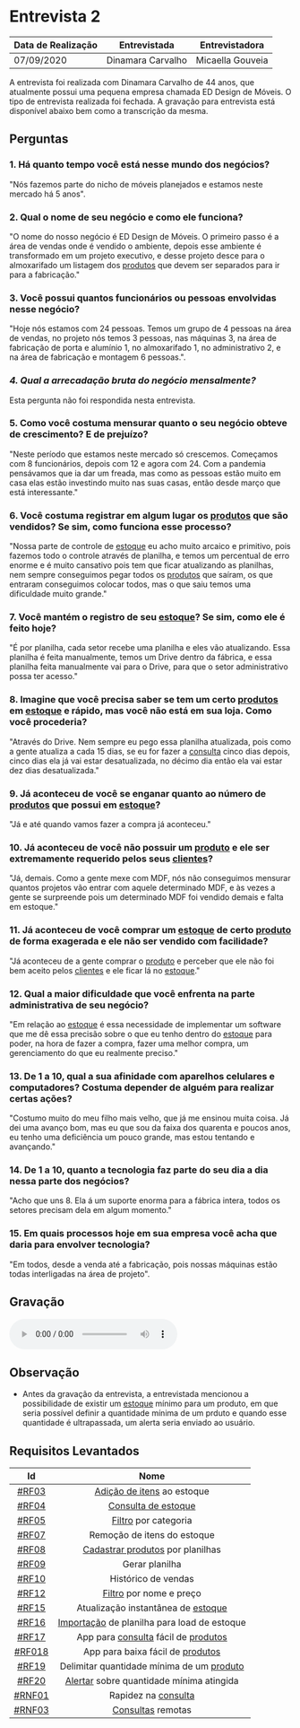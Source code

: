 # Entrevista 2

| Data de Realização | Entrevistada      | Entrevistadora   |
| ------------------ | ----------------- | ---------------- |
| 07/09/2020         | Dinamara Carvalho | Micaella Gouveia |

A entrevista foi realizada com Dinamara Carvalho de 44 anos, que atualmente possui uma pequena empresa chamada ED Design de Móveis. O tipo de entrevista realizada foi fechada. A gravação para entrevista está disponível abaixo bem como a transcrição da mesma.

## Perguntas

### 1. Há quanto tempo você está nesse mundo dos negócios?

"Nós fazemos parte do nicho de móveis planejados e estamos neste mercado há 5 anos".

### 2. Qual o nome de seu negócio e como ele funciona?

"O nome do nosso negócio é ED Design de Móveis. O primeiro passo é a área de vendas onde é vendido o ambiente, depois esse ambiente é transformado em um projeto executivo, e desse projeto desce para o almoxarifado um listagem dos [produtos](Modeling/objeto?id=Produto) que devem ser separados para ir para a fabricação."

### 3. Você possui quantos funcionários ou pessoas envolvidas nesse negócio?

"Hoje nós estamos com 24 pessoas. Temos um grupo de 4 pessoas na área de vendas, no projeto nós temos 3 pessoas, nas máquinas 3, na área de fabricação de porta e alumínio 1, no almoxarifado 1, no administrativo 2, e na área de fabricação e montagem 6 pessoas.".

### _4. Qual a arrecadação bruta do negócio mensalmente?_

Esta pergunta não foi respondida nesta entrevista.

### 5. Como você costuma mensurar quanto o seu negócio obteve de crescimento? E de prejuízo?

"Neste período que estamos neste mercado só crescemos. Começamos com 8 funcionários, depois com 12 e agora com 24. Com a pandemia pensávamos que ia dar um freada, mas como as pessoas estão muito em casa elas estão investindo muito nas suas casas, então desde março que está interessante."

### 6. Você costuma registrar em algum lugar os [produtos](Modeling/objeto?id=Produto) que são vendidos? Se sim, como funciona esse processo?

"Nossa parte de controle de [estoque](Modeling/objeto?id=Estoque) eu acho muito arcaico e primitivo, pois fazemos todo o controle através de planilha, e temos um percentual de erro enorme e é muito cansativo pois tem que ficar atualizando as planilhas, nem sempre conseguimos pegar todos os [produtos](Modeling/objeto?id=Produto) que saíram, os que entraram conseguimos colocar todos, mas o que saiu temos uma dificuldade muito grande."

### 7. Você mantém o registro de seu [estoque](Modeling/objeto?id=Estoque)? Se sim, como ele é feito hoje?

"É por planilha, cada setor recebe uma planilha e eles vão atualizando. Essa planilha é feita manualmente, temos um Drive dentro da fábrica, e essa planilha feita manualmente vai para o Drive, para que o setor administrativo possa ter acesso."

### 8. Imagine que você precisa saber se tem um certo [produtos](Modeling/objeto?id=Produto) em [estoque](Modeling/objeto?id=Estoque) e rápido, mas você não está em sua loja. Como você procederia?

"Através do Drive. Nem sempre eu pego essa planilha atualizada, pois como a gente atualiza a cada 15 dias, se eu for fazer a [consulta]((Modeling/verbo?id=Consultar-Produto)) cinco dias depois, cinco dias ela já vai estar desatualizada, no décimo dia então ela vai estar dez dias desatualizada."

### 9. Já aconteceu de você se enganar quanto ao número de [produtos](Modeling/objeto?id=Produto) que possui em [estoque](Modeling/objeto?id=Estoque)?

"Já e até quando vamos fazer a compra já aconteceu."

### 10. Já aconteceu de você não possuir um [produto](Modeling/objeto?id=Produto) e ele ser extremamente requerido pelos seus [clientes](Modeling/objeto?id=usuário)?

"Já, demais. Como a gente mexe com MDF, nós não conseguimos mensurar quantos projetos vão entrar com aquele determinado MDF, e às vezes a gente se surpreende pois um determinado MDF foi vendido demais e falta em estoque."

### 11. Já aconteceu de você comprar um [estoque](Modeling/objeto?id=Estoque) de certo [produto](Modeling/objeto?id=Produto) de forma exagerada e ele não ser vendido com facilidade?

"Já aconteceu de a gente comprar o [produto](Modeling/objeto?id=Produto) e perceber que ele não foi bem aceito pelos [clientes](Modeling/objeto?id=usuário) e ele ficar lá no [estoque](Modeling/objeto?id=Estoque)."

### 12. Qual a maior dificuldade que você enfrenta na parte administrativa de seu negócio?

"Em relação ao [estoque](Modeling/objeto?id=Estoque) é essa necessidade de implementar um software que me dê essa precisão sobre o que eu tenho dentro do [estoque](Modeling/objeto?id=Estoque) para poder, na hora de fazer a compra, fazer uma melhor compra, um gerenciamento do que eu realmente preciso."

### 13. De 1 a 10, qual a sua afinidade com aparelhos celulares e computadores? Costuma depender de alguém para realizar certas ações?

"Costumo muito do meu filho mais velho, que já me ensinou muita coisa. Já dei uma avanço bom, mas eu que sou da faixa dos quarenta e poucos anos, eu tenho uma deficiência um pouco grande, mas estou tentando e avançando."

### 14. De 1 a 10, quanto a tecnologia faz parte do seu dia a dia nessa parte dos negócios?

"Acho que uns 8. Ela á um suporte enorma para a fábrica intera, todos os setores precisam dela em algum momento."

### 15. Em quais processos hoje em sua empresa você acha que daria para envolver tecnologia?

"Em todos, desde a venda até a fabricação, pois nossas máquinas estão todas interligadas na área de projeto".

## Gravação

<audio controls>
  <source src="https://unbarqdsw.github.io/2020.1_G12_Stock/assets/audios/interview/entrevistaDinamara.m4a" type="audio/mpeg">
</audio>

## Observação

- Antes da gravação da entrevista, a entrevistada mencionou a possibilidade de existir um [estoque](Modeling/objeto?id=Estoque) mínimo para um produto, em que seria possível definir a quantidade mínima de um prduto e quando esse quantidade é ultrapassada, um alerta seria enviado ao usuário.

## Requisitos Levantados

|                                     Id                                      |                Nome                 |
| :-------------------------------------------------------------------------: | :---------------------------------: |
|    [#RF03](Elicitation/RequisitosElicitados.md?id=requisitos-funcionais)    |     [Adição de itens](Modeling/verbo?id=Cadastrar-Produto) ao estoque      |
|    [#RF04](Elicitation/RequisitosElicitados.md?id=requisitos-funcionais)    |         [Consulta de estoque](Modeling/verbo?id=Consultar-Produto)         |
|    [#RF05](Elicitation/RequisitosElicitados.md?id=requisitos-funcionais)    |        [Filtro](Modeling/verbo?id=Filtrar-Produtos) por categoria         |
|    [#RF07](Elicitation/RequisitosElicitados.md?id=requisitos-funcionais)    |     Remoção de itens do estoque     |
|    [#RF08](Elicitation/RequisitosElicitados.md?id=requisitos-funcionais)    |           [Cadastrar produtos](Modeling/verbo?id=Cadastrar-Produto) por planilhas            |
|    [#RF09](Elicitation/RequisitosElicitados.md?id=requisitos-funcionais)    |           Gerar planilha            |
|    [#RF10](Elicitation/RequisitosElicitados.md?id=requisitos-funcionais)    |         Histórico de vendas         |
|   [#RF12](Elicitation/RequisitosElicitados.md?id=requisitos-funcionais)    |       [Filtro](Modeling/verbo?id=Filtrar-Produtos) por nome e preço       |
|   [#RF15](Elicitation/RequisitosElicitados.md?id=requisitos-funcionais)    | Atualização instantânea de [estoque](Modeling/objeto?id=Estoque)  |
|   [#RF16](Elicitation/RequisitosElicitados.md?id=requisitos-funcionais)    | [Importação](Modeling/verbo?id=Importação) de planilha para load de estoque  |
|   [#RF17](Elicitation/RequisitosElicitados.md?id=requisitos-funcionais)    | App para [consulta](Modeling/verbo?id=Consultar-Produto) fácil de [produtos](Modeling/objeto?id=Produto) |
|   [#RF018](Elicitation/RequisitosElicitados.md?id=requisitos-funcionais)    | App para baixa fácil de [produtos](Modeling/objeto?id=Produto) |
|    [#RF19](Elicitation/RequisitosElicitados.md?id=requisitos-funcionais)    |     Delimitar quantidade mínima de um [produto](Modeling/objeto?id=Produto)            |
|    [#RF20](Elicitation/RequisitosElicitados.md?id=requisitos-funcionais)    |     [Alertar](Modeling/verbo?id=Alertar) sobre quantidade mínima atingida            |
| [#RNF01](Elicitation/RequisitosElicitados.md?id=requisitos-não-funcionais) |         Rapidez na [consulta](Modeling/verbo?id=Consultar-Produto)         |
| [#RNF03](Elicitation/RequisitosElicitados.md?id=requisitos-não-funcionais) |          [Consultas](Modeling/verbo?id=Consultar-Produto) remotas          |
